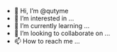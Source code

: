 - 👋 Hi, I’m @qutyme
- 👀 I’m interested in ...
- 🌱 I’m currently learning ...
- 💞️ I’m looking to collaborate on ...
- 📫 How to reach me ...

<!---
qutyme/qutyme is a ✨ special ✨ repository because its `README.md` (this file) appears on your GitHub profile.
You can click the Preview link to take a look at your changes.
--->
